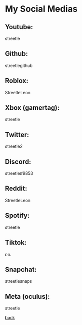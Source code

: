 # My Social Medias

## Youtube:
streetle

## Github:
streetlegithub

## Roblox:
StreetleLeon

## Xbox (gamertag):
streetle

## Twitter:
streetle2

## Discord:
streetle#9853

## Reddit:
StreetleLeon

## Spotify:
streetle

## Tiktok:
<i>no.</i>

## Snapchat:
streetlesnaps

## Meta (oculus):
streetle

[back](./)
